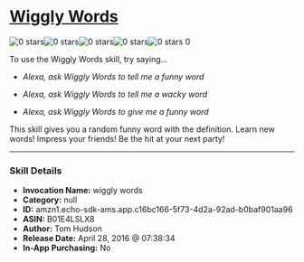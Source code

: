 # [Wiggly Words](http://alexa.amazon.com/#skills/amzn1.echo-sdk-ams.app.c16bc166-5f73-4d2a-92ad-b0baf901aa96)
![0 stars](../../images/ic_star_border_black_18dp_1x.png)![0 stars](../../images/ic_star_border_black_18dp_1x.png)![0 stars](../../images/ic_star_border_black_18dp_1x.png)![0 stars](../../images/ic_star_border_black_18dp_1x.png)![0 stars](../../images/ic_star_border_black_18dp_1x.png) 0

To use the Wiggly Words skill, try saying...

* *Alexa, ask Wiggly Words to tell me a funny word*

* *Alexa, ask Wiggly Words to tell me a wacky word*

* *Alexa, ask Wiggly Words to give me a funny word*

This skill gives you a random funny word with the definition. Learn new words! Impress your friends! Be the hit at your next party!

***

### Skill Details

* **Invocation Name:** wiggly words
* **Category:** null
* **ID:** amzn1.echo-sdk-ams.app.c16bc166-5f73-4d2a-92ad-b0baf901aa96
* **ASIN:** B01E4LSLX8
* **Author:** Tom Hudson
* **Release Date:** April 28, 2016 @ 07:38:34
* **In-App Purchasing:** No
